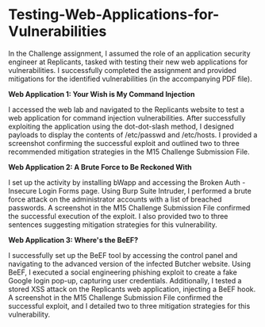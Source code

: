 # Testing-Web-Applications-for-Vulnerabilities

In the Challenge assignment, I assumed the role of an application security engineer at Replicants, tasked with testing their new web applications for vulnerabilities. I successfully completed the assignment and provided mitigations for the identified vulnerabilities (in the accompanying PDF file).

**Web Application 1: Your Wish is My Command Injection**

I accessed the web lab and navigated to the Replicants website to test a web application for command injection vulnerabilities. After successfully exploiting the application using the dot-dot-slash method, I designed payloads to display the contents of /etc/passwd and /etc/hosts. I provided a screenshot confirming the successful exploit and outlined two to three recommended mitigation strategies in the M15 Challenge Submission File.

**Web Application 2: A Brute Force to Be Reckoned With**

I set up the activity by installing bWapp and accessing the Broken Auth - Insecure Login Forms page. Using Burp Suite Intruder, I performed a brute force attack on the administrator accounts with a list of breached passwords. A screenshot in the M15 Challenge Submission File confirmed the successful execution of the exploit. I also provided two to three sentences suggesting mitigation strategies for this vulnerability.

**Web Application 3: Where's the BeEF?**

I successfully set up the BeEF tool by accessing the control panel and navigating to the advanced version of the infected Butcher website. Using BeEF, I executed a social engineering phishing exploit to create a fake Google login pop-up, capturing user credentials. Additionally, I tested a stored XSS attack on the Replicants web application, injecting a BeEF hook. A screenshot in the M15 Challenge Submission File confirmed the successful exploit, and I detailed two to three mitigation strategies for this vulnerability.
